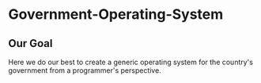 # Government-Operating-System

## Our Goal

Here we do our best to create a generic operating system for the country's government from a programmer's perspective.
